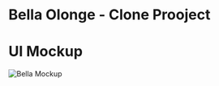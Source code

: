 # Bella Olonge - Clone Prooject

<h1>UI Mockup</h1>

![Bella Mockup](https://github.com/Devdenice/bella/assets/97163008/ad6dde5c-5b97-4b79-b7df-99d0f06db38f)


